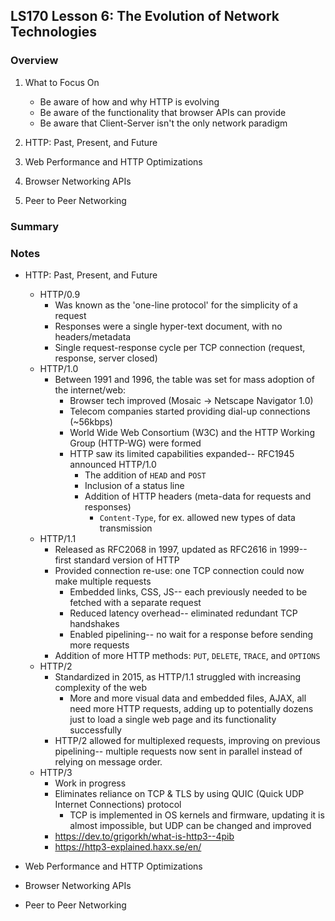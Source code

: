 ## LS170 Lesson 6: The Evolution of Network Technologies



### Overview

1. What to Focus On

   * Be aware of how and why HTTP is evolving
   * Be aware of the functionality that browser APIs can provide
   * Be aware that Client-Server isn't the only network paradigm

2. HTTP: Past, Present, and Future

3. Web Performance and HTTP Optimizations

4. Browser Networking APIs

5. Peer to Peer Networking

   

### Summary



### Notes

* HTTP: Past, Present, and Future
  * HTTP/0.9
    * Was known as the 'one-line protocol' for the simplicity of a request
    * Responses were a single hyper-text document, with no headers/metadata
    * Single request-response cycle per TCP connection (request, response, server closed)
  * HTTP/1.0
    * Between 1991 and 1996, the table was set for mass adoption of the internet/web:
      * Browser tech improved (Mosaic -> Netscape Navigator 1.0)
      * Telecom companies started providing dial-up connections (~56kbps)
      * World Wide Web Consortium (W3C) and the HTTP Working Group (HTTP-WG) were formed
      * HTTP saw its limited capabilities expanded-- RFC1945 announced HTTP/1.0
        * The addition of `HEAD` and `POST`
        * Inclusion of a status line
        * Addition of HTTP headers (meta-data for requests and responses)
          * `Content-Type`, for ex. allowed new types of data transmission
  * HTTP/1.1
    * Released as RFC2068 in 1997, updated as RFC2616 in 1999-- first standard version of HTTP
    * Provided connection re-use: one TCP connection could now make multiple requests
      * Embedded links, CSS, JS-- each previously needed to be fetched with a separate request
      * Reduced latency overhead-- eliminated redundant TCP handshakes
      * Enabled pipelining-- no wait for a response before sending more requests
    * Addition of more HTTP methods: `PUT`, `DELETE`, `TRACE`, and `OPTIONS`
  * HTTP/2
    * Standardized in 2015, as HTTP/1.1 struggled with increasing complexity of the web
      * More and more visual data and embedded files, AJAX, all need more HTTP requests, adding up to potentially dozens just to load a single web page and its functionality successfully
    * HTTP/2 allowed for multiplexed requests, improving on previous pipelining-- multiple requests now sent in parallel instead of relying on message order.
  * HTTP/3
    * Work in progress
    * Eliminates reliance on TCP & TLS by using QUIC (Quick UDP Internet Connections) protocol
      * TCP is implemented in OS kernels and firmware, updating it is almost impossible, but UDP can be changed and improved
    * https://dev.to/grigorkh/what-is-http3--4pib
    * https://http3-explained.haxx.se/en/

* Web Performance and HTTP Optimizations

* Browser Networking APIs

* Peer to Peer Networking